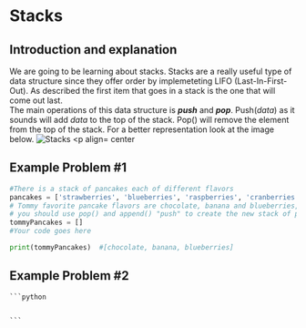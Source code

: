 # Stacks
## Introduction and explanation 
  We are going to be learning about stacks. Stacks are a really useful type of data structure since they offer order by implemeteting LIFO (Last-In-First-Out). As described the first item that goes in a stack is the one that will come out last.  
  The main operations of this data structure is ***push*** and ***pop***. Push(*data*) as it sounds will add *data* to the top of the stack. Pop() will remove the element from the top of the stack. For a better representation look at the image below. 
  ![Stacks](https://www.tutorialspoint.com/data_structures_algorithms/images/stack_representation.jpg) <p align= center </p>
  
  
  ## Example Problem #1 
  ```python
  #There is a stack of pancakes each of different flavors
pancakes = ['strawberries', 'blueberries', 'raspberries', 'cranberries', 'chocolate', 'buttermilk', 'banana']
# Tommy favorite pancake flavors are chocolate, banana and blueberries, please create a stack of new pancakes for Tommy from the stack of pancakes given,
# you should use pop() and append() "push" to create the new stack of pancakes. 
tommyPancakes = [] 
#Your code goes here

print(tommyPancakes)  #[chocolate, banana, blueberries]

  ```
  ## Example Problem #2
  
    ```python
    
    
    ``` 
  
